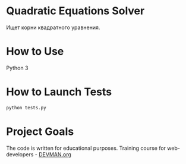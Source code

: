 # Quadratic Equations Solver

Ищет корни квадратного уравнения.

# How to Use

Python 3

# How to Launch Tests

```bash
python tests.py
```

# Project Goals

The code is written for educational purposes. Training course for web-developers - [DEVMAN.org](https://devman.org)
